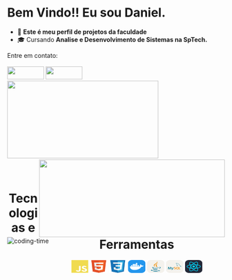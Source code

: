 <h1>Bem Vindo!! Eu sou Daniel.</h1>

- 👤 **Este é meu perfil de projetos da faculdade**
- 🎓 Cursando **Analise e Desenvolvimento de Sistemas na SpTech.**
<div>
  Entre em contato:
  <br><br>
</div>
<a href = "mailto:rosaesilvadanielricardo@gmail.com"><img  src="https://img.shields.io/badge/-Gmail-%23333?style=for-the-badge&logo=gmail&logoColor=white"  target="_blank" height="30" width="85"></a>
<a href="https://www.linkedin.com/in/daniel-ricardo-rosa-e-silva-452a68228/" target="_blank"><img  src="https://img.shields.io/badge/-LinkedIn-%230077B5?style=for-the-badge&logo=linkedin&logoColor=white"  target="_blank" height="30" width="85"></a>
<div>
  <img  height="180em" width="350em" src="https://github-readme-stats.vercel.app/api?username=DanielR-Silva&show_icons=true&theme=aura&include_all_commits=true&count_private=true"/>
  <img align="right" height="180em" width="430em"  src="https://github-readme-stats.vercel.app/api/top-langs/?username=DanielR-Silva&layout=compact&langs_count=16&theme=aura"/>
</div>
<br>

<div  align="center"> 
  <div style="display: inline_block"><br>
    <img align="left" height="250" alt="coding-time" src="code.gif">
    <h1 align="center">Tecnologias e Ferramentas</h1>
    <img align="center" height="30" width="40" alt="js-icon"  src="https://raw.githubusercontent.com/devicons/devicon/master/icons/javascript/javascript-plain.svg">
    <img align="center" height="30" width="40" alt="html-icon" src="https://raw.githubusercontent.com/devicons/devicon/master/icons/html5/html5-original.svg">
    <img align="center" height="30" width="40" alt="css-icon" src="https://raw.githubusercontent.com/devicons/devicon/master/icons/css3/css3-original.svg">
    <img align="center" height="30" width="40" alt="docker-icon" src="https://github.com/tandpfun/skill-icons/blob/main/icons/Docker.svg">
    <img align="center" height="30" width="40" alt="docker-icon" src="https://github.com/tandpfun/skill-icons/blob/main/icons/Java-Light.svg">
    <img align="center" height="30" width="40" alt="docker-icon" src="https://github.com/tandpfun/skill-icons/blob/main/icons/MySQL-Light.svg">
    <img align="center" height="30" width="40" alt="docker-icon" src="https://github.com/tandpfun/skill-icons/blob/main/icons/React-Dark.svg">
   </div>
